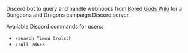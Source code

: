 Discord bot to query and handle webhooks from [Bored Gods Wiki](https://wiki.boredgods.no/) for a Dungeons and Dragons campaign Discord server.

Available Discord commands for users:
- `/search Timou Grolsch`
- `/roll 2d6+3`
